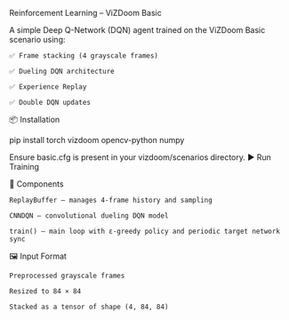 Reinforcement Learning – ViZDoom Basic

A simple Deep Q-Network (DQN) agent trained on the ViZDoom Basic scenario using:

    ✅ Frame stacking (4 grayscale frames)

    ✅ Dueling DQN architecture

    ✅ Experience Replay

    ✅ Double DQN updates

📦 Installation

pip install torch vizdoom opencv-python numpy

Ensure basic.cfg is present in your vizdoom/scenarios directory.
▶️ Run Training


🧩 Components

    ReplayBuffer — manages 4-frame history and sampling

    CNNDQN — convolutional dueling DQN model

    train() — main loop with ε-greedy policy and periodic target network sync

🖼️ Input Format

    Preprocessed grayscale frames

    Resized to 84 × 84

    Stacked as a tensor of shape (4, 84, 84)
